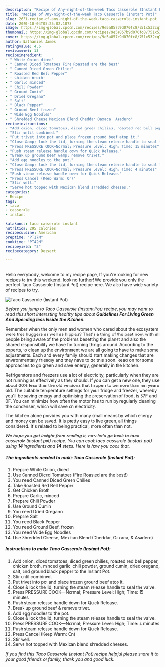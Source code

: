```yaml
---
description: "Recipe of Any-night-of-the-week Taco Casserole (Instant Pot)"
title: "Recipe of Any-night-of-the-week Taco Casserole (Instant Pot)"
slug: 2671-recipe-of-any-night-of-the-week-taco-casserole-instant-pot
date: 2020-10-04T05:25:02.107Z
image: https://img-global.cpcdn.com/recipes/9e5a857b9d070fc8/751x532cq70/taco-casserole-instant-pot-recipe-main-photo.jpg
thumbnail: https://img-global.cpcdn.com/recipes/9e5a857b9d070fc8/751x532cq70/taco-casserole-instant-pot-recipe-main-photo.jpg
cover: https://img-global.cpcdn.com/recipes/9e5a857b9d070fc8/751x532cq70/taco-casserole-instant-pot-recipe-main-photo.jpg
author: Nathaniel James
ratingvalue: 4.6
reviewcount: 13
recipeingredient:
- " White Onion diced"
- " Canned Diced Tomatoes Fire Roasted are the best"
- " Canned Diced Green Chilies"
- " Roasted Red Bell Pepper"
- " Chicken Broth"
- " Garlic minced"
- " Chili Powder"
- " Ground Cumin"
- " Dried Oregano"
- " Salt"
- " Black Pepper"
- " Ground Beef frozen"
- " Wide Egg Noodles"
- " Shredded Cheese Mexican Blend Cheddar Oaxaca  Asadero"
recipeinstructions:
- "Add onion, diced tomatoes, diced green chilies, roasted red bell pepper, chicken broth, minced garlic, chili powder, ground cumin, dried oregano, salt, and ground black pepper to the Instant Pot."
- "Stir until combined."
- "Put trivet into pot and place frozen ground beef atop it."
- "Close &amp; lock the lid, turning the steam release handle to seal the valve."
- "Press PRESSURE COOK—Normal; Pressure Level: High; Time: 15 minutes"
- "Push steam release handle down for Quick Release."
- "Break up ground beef &amp; remove trivet."
- "Add egg noodles to the pot."
- "Close &amp; lock the lid, turning the steam release handle to seal the valve."
- "Press PRESSURE COOK—Normal; Pressure Level: High; Time: 4 minutes"
- "Push steam release handle down for Quick Release."
- "Press Cancel (Keep Warm: On)"
- "Stir well."
- "Serve hot topped with Mexican blend shredded cheeses."
categories:
- Recipe
tags:
- taco
- casserole
- instant

katakunci: taco casserole instant 
nutrition: 295 calories
recipecuisine: American
preptime: "PT17M"
cooktime: "PT42M"
recipeyield: "3"
recipecategory: Dessert

---
```

<br>
Hello everybody, welcome to my recipe page, If you're looking for new recipes to try this weekend, look no further! We provide you only the perfect Taco Casserole (Instant Pot) recipe here. We also have wide variety of recipes to try.
<br>


![Taco Casserole (Instant Pot)](https://img-global.cpcdn.com/recipes/9e5a857b9d070fc8/751x532cq70/taco-casserole-instant-pot-recipe-main-photo.jpg)

<i>Before you jump to Taco Casserole (Instant Pot) recipe, you may want to read this short interesting healthy tips about 
<strong>Guidelines For Living Green And Spending less Inside the Kitchen</strong>.</i>
</br>

Remember when the only men and women who cared about the ecosystem were tree huggers as well as hippies? That's a thing of the past now, with all people being aware of the problems besetting the planet and also the shared responsibility we have for turning things around. According to the experts, to clean up the environment we are all going to have to make some adjustments. Each and every family should start making changes that are environmentally friendly and they have to do this soon. Read on for some approaches to go green and save energy, generally in the kitchen.

Refrigerators and freezers use a lot of electricity, particularly when they are not running as effectively as they should. If you can get a new one, they use about 60% less than the old versions that happen to be more than ten years old. The suitable temperature settings for your fridge and freezer, whereby you'll be saving energy and optimising the preservation of food, is 37F and 0F. You can minimize how often the motor has to run by regularly cleaning the condenser, which will save on electricity.

The kitchen alone provides you with many small means by which energy and money can be saved. It is pretty easy to live green, all things considered. It's related to being practical, more often than not.


<i>We hope you got insight from reading it, now let's go back to taco casserole (instant pot) recipe. You can cook taco casserole (instant pot) using <strong>14</strong> ingredients and <strong>14</strong> steps. Here is how you cook that.
</i>

##### The ingredients needed to make Taco Casserole (Instant Pot):

1. Prepare  White Onion, diced
1. Use  Canned Diced Tomatoes (Fire Roasted are the best!)
1. You need  Canned Diced Green Chilies
1. Take  Roasted Red Bell Pepper
1. Get  Chicken Broth
1. Prepare  Garlic, minced
1. Prepare  Chili Powder
1. Use  Ground Cumin
1. You need  Dried Oregano
1. Prepare  Salt
1. You need  Black Pepper
1. You need  Ground Beef, frozen
1. You need  Wide Egg Noodles
1. Use  Shredded Cheese, Mexican Blend (Cheddar, Oaxaca, &amp; Asadero)


##### Instructions to make Taco Casserole (Instant Pot):

1. Add onion, diced tomatoes, diced green chilies, roasted red bell pepper, chicken broth, minced garlic, chili powder, ground cumin, dried oregano, salt, and ground black pepper to the Instant Pot.
1. Stir until combined.
1. Put trivet into pot and place frozen ground beef atop it.
1. Close &amp; lock the lid, turning the steam release handle to seal the valve.
1. Press PRESSURE COOK—Normal; Pressure Level: High; Time: 15 minutes
1. Push steam release handle down for Quick Release.
1. Break up ground beef &amp; remove trivet.
1. Add egg noodles to the pot.
1. Close &amp; lock the lid, turning the steam release handle to seal the valve.
1. Press PRESSURE COOK—Normal; Pressure Level: High; Time: 4 minutes
1. Push steam release handle down for Quick Release.
1. Press Cancel (Keep Warm: On)
1. Stir well.
1. Serve hot topped with Mexican blend shredded cheeses.


<i>If you find this Taco Casserole (Instant Pot) recipe helpful please share it to your good friends or family, thank you and good luck.</i>
